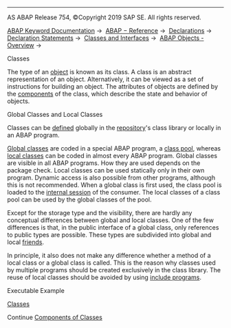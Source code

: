   

* * *

AS ABAP Release 754, ©Copyright 2019 SAP SE. All rights reserved.

[ABAP Keyword Documentation](javascript:call_link\('abenabap.htm'\)) →  [ABAP − Reference](javascript:call_link\('abenabap_reference.htm'\)) →  [Declarations](javascript:call_link\('abendeclarations.htm'\)) →  [Declaration Statements](javascript:call_link\('abenabap_declarations.htm'\)) →  [Classes and Interfaces](javascript:call_link\('abenclasses_and_interfaces.htm'\)) →  [ABAP Objects - Overview](javascript:call_link\('abenabap_objects_oview.htm'\)) → 

Classes

The type of an [object](javascript:call_link\('abenobject_glosry.htm'\) "Glossary Entry") is known as its class. A class is an abstract representation of an object. Alternatively, it can be viewed as a set of instructions for building an object. The attributes of objects are defined by the [components](javascript:call_link\('abenclass_components.htm'\)) of the class, which describe the state and behavior of objects.

Global Classes and Local Classes

Classes can be [defined](javascript:call_link\('abenclass_interface_definition.htm'\)) globally in the [repository](javascript:call_link\('abenrepository_glosry.htm'\) "Glossary Entry")'s class library or locally in an ABAP program.

[Global classes](javascript:call_link\('abenglobal_class_glosry.htm'\) "Glossary Entry") are coded in a special ABAP program, a [class pool](javascript:call_link\('abenclass_pool_glosry.htm'\) "Glossary Entry"), whereas [local classes](javascript:call_link\('abenlocal_class_glosry.htm'\) "Glossary Entry") can be coded in almost every ABAP program. Global classes are visible in all ABAP programs. How they are used depends on the package check. Local classes can be used statically only in their own program. Dynamic access is also possible from other programs, although this is not recommended. When a global class is first used, the class pool is loaded to the [internal session](javascript:call_link\('abeninternal_session_glosry.htm'\) "Glossary Entry") of the consumer. The local classes of a class pool can be used by the global classes of the pool.

Except for the storage type and the visibility, there are hardly any conceptual differences between global and local classes. One of the few differences is that, in the public interface of a global class, only references to public types are possible. These types are subdivided into global and local [friends](javascript:call_link\('abenfriend_glosry.htm'\) "Glossary Entry").

In principle, it also does not make any difference whether a method of a local class or a global class is called. This is the reason why classes used by multiple programs should be created exclusively in the class library. The reuse of local classes should be avoided by using [include programs](javascript:call_link\('abeninclude_program_glosry.htm'\) "Glossary Entry").

Executable Example

[Classes](javascript:call_link\('abenclass_abexa.htm'\))

Continue
[Components of Classes](javascript:call_link\('abenclass_components.htm'\))